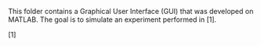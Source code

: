 This folder contains a Graphical User Interface (GUI) that was developed on MATLAB. The goal is to simulate an experiment performed in [1].

[1]
